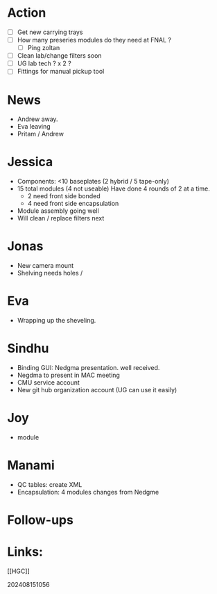 
# Action 
- [ ] Get new carrying trays
- [ ] How many preseries modules do they need at FNAL ? 
	- [ ] Ping zoltan
- [ ] Clean lab/change filters soon
- [ ] UG lab tech ? x 2 ?
- [ ] Fittings for manual pickup tool

# News
- Andrew away.
- Eva leaving
- Pritam / Andrew

# Jessica
- Components: <10 baseplates (2 hybrid / 5 tape-only)
- 15 total modules (4 not useable) Have done 4 rounds of 2 at a time.
	- 2 need front side bonded
	- 4 need front side encapsulation
- Module assembly going well
- Will clean / replace filters next

# Jonas
- New camera mount
- Shelving needs holes /

# Eva
- Wrapping up the sheveling. 

# Sindhu
- Binding GUI: Nedgma presentation.  well received. 
- Negdma to present in MAC meeting
- CMU service account 
- New git hub organization account (UG can use it easily)

# Joy
- module 

# Manami 
- QC tables: create XML
- Encapsulation: 4 modules changes from Nedgme 

# Follow-ups


# Links: 
[[HGC]]


202408151056